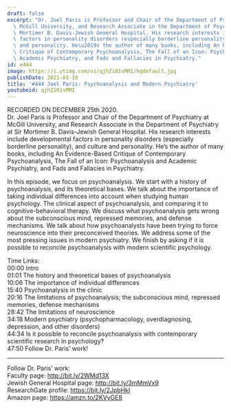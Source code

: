 ```yaml
---
draft: false
excerpt: "Dr. Joel Paris is Professor and Chair of the Department of Psychiatry at\
  \ McGill University, and Research Associate in the Department of Psychiatry at Sir\
  \ Mortimer B. Davis-Jewish General Hospital. His research interests include developmental\
  \ factors in personality disorders (especially borderline personality), and culture\
  \ and personality. He\u2019s the author of many books, including An Evidence-Based\
  \ Critique of Contemporary Psychoanalysis, The Fall of an Icon: Psychoanalysis and\
  \ Academic Psychiatry, and Fads and Fallacies in Psychiatry."
id: e444
image: https://i.ytimg.com/vi/qjhZi01sMMI/hqdefault.jpg
publishDate: 2021-03-18
title: '#444 Joel Paris: Psychoanalysis and Modern Psychiatry'
youtubeid: qjhZi01sMMI
---
```

RECORDED ON DECEMBER 25th 2020.  
Dr. Joel Paris is Professor and Chair of the Department of Psychiatry at McGill University, and Research Associate in the Department of Psychiatry at Sir Mortimer B. Davis-Jewish General Hospital. His research interests include developmental factors in personality disorders (especially borderline personality), and culture and personality. He’s the author of many books, including An Evidence-Based Critique of Contemporary Psychoanalysis, The Fall of an Icon: Psychoanalysis and Academic Psychiatry, and Fads and Fallacies in Psychiatry.

In this episode, we focus on psychoanalysis. We start with a history of psychoanalysis, and its theoretical bases. We talk about the importance of taking individual differences into account when studying human psychology. The clinical aspect of psychoanalysis, and comparing it to cognitive-behavioral therapy. We discuss what psychoanalysis gets wrong about the subconscious mind, repressed memories, and defense mechanisms. We talk about how psychoanalysts have been trying to force neuroscience into their preconceived theories. We address some of the most pressing issues in modern psychiatry. We finish by asking if it is possible to reconcile psychoanalysis with modern scientific psychology.

Time Links:  
00:00 Intro  
01:01  The history and theoretical bases of psychoanalysis  
10:06  The importance of individual differences  
15:40  Psychoanalysis in the clinic  
20:16  The limitations of psychoanalysis; the subconscious mind, repressed memories, defense mechanisms  
28:42  The limitations of neuroscience  
34:18  Modern psychiatry (psychopharmacology, overdiagnosing, depression, and other disorders)  
44:34  Is it possible to reconcile psychoanalysis with contemporary scientific research in psychology?  
47:50  Follow Dr. Paris’ work!

---

Follow Dr. Paris’ work:  
Faculty page: http://bit.ly/2WMd13X  
Jewish General Hospital page: http://bit.ly/3mMmVx9  
ResearchGate profile: https://bit.ly/2JpbHkI  
Amazon page: https://amzn.to/2KVyGE8
